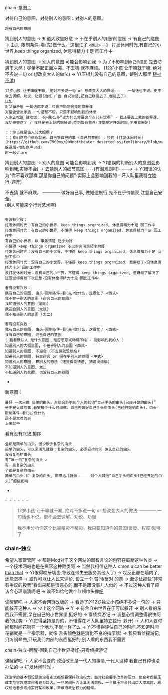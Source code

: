
chain-意图[：](#打发休闲时光#不分析你的意图，你可能烦到我-我就防着你，就这么简单)

对待自己的意图，对待别人的意图：对别人的意图。

`超有自己的意图`

猜到别人的意图 -> 知道大致是好意 -> 不在乎别人的(细节)意图 -> 有自己的意图 -> 由头-限制条件-看(先)做什么，这很忙了 `<西式>` --》 打发休闲时光,有自己的小世界,keep things organized, 休息得精力十足 回工作中

猜到别人的意图 -> 别人的意图 可能会影响到我 -> 为了不影响到`自己的意图` 先去防患于未然！尽量不起正面冲突。不去猜 就不麻烦。 (12岁小孩 让干嘛就干嘛, 绝对不多说一句 or 想改变大人的做法)  -> Y(压根儿没有自己的意图，跟别人那里 [掰扯不清](https://ruby-china.org/notes/4055))

```
12岁小孩 让干嘛就干嘛, 绝对不多说一句 or 想改变大人的做法 ———— 一句话也不说。更不会去调解、劝说、劝服(抬杠 广告 自说自话,把自己绕进去了,卷进去了)
比如
对父母矛盾 一句话都不说，只要不影响到我的钢琴课
对宿舍舍友矛盾 一句话都不说，只要不影响到我的休息
人家让吃饭 就吃饭, 不问那么多“诶为什么非要这个点儿开饭啊” - 我还要去上我的钢琴课,没功夫管这个 / 我只是去上我的钢琴课,吃饱饭有营养(食堂规定开饭时间,不用我来定)

：：你当我是仙人马大姐啊？
：：我们这的价值观就是，自己管自己的事 (自己的意图) ，只在 [打发休闲时光](https://github.com/7900ms/000nottheater_deserted_systemlibrary/blob/master/supplementary/term-躲避后-电影原声.md) 
时一起share

```

猜到别人的意图 -> 别人的意图 可能会影响到我 -> Y(错误的判断别人的意图会影响到我,实际不会) -> 去猜别人的细节意图 ----(有潜规则吗)----> -> Y(错误的认为“你不喜欢那样,那是你自己的问题”-实际上会影响到我的 - 坏人队里我特立独行-避开)

不去猜 就不麻烦。 ———— 做好自己事, 做短途旅行,先不在乎价值观,注意自己安全。<br>
(别人可能来个行为艺术啊)





```

有没有兴致：
打发休闲时光：有自己的小世界，keep things organized, 休息得精力十足 回工作中
打发休闲时光：有自己的小世界，不懂得 keep things organized, 休息得精力十足 回工作中
有自己的小世界，以 事务清楚 短小为好
不懂得 keep things organized 不以事务清楚短小为好
打发休闲时光：没有自己的小世界，不懂得 keep things organized, 休息得精力十足 回到工作中
打发休闲时光：没有自己的小世界，不懂得 keep things organized, 惹麻烦了-没休息得精力十足 回到工作中
没打发休闲时光：没有自己的小世界，不懂得 keep things organized, 惹麻烦了解决了还没觉得麻烦下次还惹-没有休息得精力十足 回到工作中

看有没有兴致：
我有自己的意图, 由头-限制条件-看(先)做什么，这很忙了 <西式>
我不在乎别人的意图 (迎合自己的意图)
我知道别人的意图 (聪明)
我迎合别人的意图 (太贱)
我不知道别人的意图 (太二)

看有没有兴致：
我有自己的意图, 由头-限制条件-看(先)做什么，这很忙了 <西式>
我有自己的意图, 迎合自己的意图
( 看看默认人 是什么意图, 是否恶意或动机不纯 - 能影响到我的人 )
知道别人的大概意图, 不在乎别人的意图 <西式>
知道别人的意图, 不迎合 (不去猜就没烦恼)
知道别人的意图, 特意迎合 or 很在乎别人的意图 <中式>
知道别人的意图, 算别人的想法 (还觉得能猜透, 猜透没烦恼)
不知道别人的意图, 太二
不知道别人的意图, 也没有自己的意图 

```
-






新意图：

```
最好 一次只做 简单的由头。否则会影响到个人的其他“自己手头的由头(已经开始的由头)”
是不是太难的事,看安排个什么时间做。自己先做好自己手头的由头(已经开始的由头)，由头-限制条件-看(先)做什么
是不是太难的事
上来就干
```

看有没有兴致,排序
```
全都是简单的由头，很少很少复杂的由头
简单的由头，可以来活儿就做；复杂的由头, 必须安排时间 确认自己的由头
没有复杂的由头
有“唯一的”复杂的由头 ✓
有一些复杂的由头
全都是复杂的由头
简单的由头 和 复杂的由头, 都来活儿就做 ———— 对个人其他“自己手头的由头(已经开始的由头)”超级影响
```

-

= = = = = =

>
> 12岁小孩 让干嘛就干嘛, 绝对不多说一句 or 想改变大人的做法 ———— 一句话也不说。更不会去调解、劝说、劝服
>
> 我不用分析你这个比喻精彩不精彩，我只要知道你的意图(褒贬、程度)就够了
>


### chain-独立

希望人家管管阿 -> 都是Mod对于这个网站的弱智言论的包容在鼓励这种败类 -> 一个技术网站也是在纵容这种败类阿 -> 当然我相信这种人 cmon u can be better [than that](https://twitter.com/Bubssis/status/867131404726878208) -> Y(恨得咬牙切齿,导致连带失去服务其他人了) -> 哎反正都在墙内了,还能怎样 -> 或许可以让人民来评价, 设立一个 赞同/反对 的票 -> 至少让那些“非常有争议的投票”看出来那是很恶心的,而不是跟没事儿人似的 -> 不过这种人看了应该会心理崩溃呢吧 -> 诶不如给他做个红领巾头像[吧](http://www.jiuwa.net/design/34/)

诶醒醒吧 -> 人家不会网页改版的 -> 看透了的12岁独立小孩绝不多说一句的 -> 只能躲开这种人 -> 少上这个网站 -> Y -> 符合自由世界在于可以躲开 -> 别人看的东西我不需要,呆在自己的小世界里,挺好的 -> 看侦探游记 -> 调整心情调整得很快阿 我的优势 -> Y(觉得坚持是对的，不懂得在坏人队里特立独行-躲开) -> 人和人要时间都时间花销在一个地方,不就一样了么 -> Y(不懂得评估自己的时间,不知道时间花销就是一个指示器，就像 舌头颜色就是消化不良的指示器) -> 我只看侦探游记,只听钢琴曲,只玩我们内部的东西挺好的,别人看的东西我不需要

chain-独立-醒醒-回到自己小世界挺好-只看侦探游记


诶醒醒吧 -> 人家不会变的,政治改革是一代人的事情,一代人没种 我自己有种也没办法的 -> [打发休闲时光](https://github.com/7900ms/000nottheater_deserted_systemlibrary/blob/master/small/正当防卫.md#同时防三害) [-](http://www.ftchinese.com/story/001072699?full=y)
```
政治学的基本假设是统治者永远都想要保持政治权力。面对社会要求改革的压力，他会考虑镇压成本与容忍成本何者较为巨大。一旦民间压力让其无法忽视，一旦镇压将会付出巨大成本时，威权统治者会考虑实行某种改革，来维持政治权力的延续。
```
